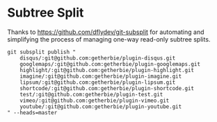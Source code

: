 Subtree Split
=============

Thanks to https://github.com/dflydev/git-subsplit for automating and simplifying
the process of managing one-way read-only subtree splits.

    git subsplit publish "
        disqus/:git@github.com:getherbie/plugin-disqus.git
        googlemaps/:git@github.com:getherbie/plugin-googlemaps.git
        highlight/:git@github.com:getherbie/plugin-highlight.git
        imagine/:git@github.com:getherbie/plugin-imagine.git
        lipsum/:git@github.com:getherbie/plugin-lipsum.git
        shortcode/:git@github.com:getherbie/plugin-shortcode.git
        test/:git@github.com:getherbie/plugin-test.git
        vimeo/:git@github.com:getherbie/plugin-vimeo.git
        youtube/:git@github.com:getherbie/plugin-youtube.git
    " --heads=master
